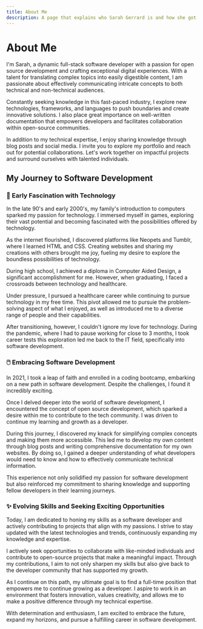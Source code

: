 ```yaml
---
title: About Me
description: A page that explains who Sarah Gerrard is and how she got into software development.
---
```


# About Me

I'm Sarah, a dynamic full-stack software developer with a passion for open source development and crafting exceptional digital experiences. With a talent for translating complex topics into easily digestible content, I am passionate about effectively communicating intricate concepts to both technical and non-technical audiences.

Constantly seeking knowledge in this fast-paced industry, I explore new technologies, frameworks, and languages to push boundaries and create innovative solutions. I also place great importance on well-written documentation that empowers developers and facilitates collaboration within open-source communities.

In addition to my technical expertise, I enjoy sharing knowledge through blog posts and social media. I invite you to explore my portfolio and reach out for potential collaborations. Let's work together on impactful projects and surround ourselves with talented individuals.

## My Journey to Software Development

### 💾 Early Fascination with Technology

In the late 90's and early 2000's, my family's introduction to computers sparked my passion for technology. I immersed myself in games, exploring their vast potential and becoming fascinated with the possibilities offered by technology.

As the internet flourished, I discovered platforms like Neopets and Tumblr, where I learned HTML and CSS. Creating websites and sharing my creations with others brought me joy, fueling my desire to explore the boundless possibilities of technology.

During high school, I achieved a diploma in Computer Aided Design, a significant accomplishment for me. However, when graduating, I faced a crossroads between technology and healthcare.

Under pressure, I pursued a healthcare career while continuing to pursue technology in my free time. This pivot allowed me to pursuie the problem-solving aspect of what I enjoyed, as well as introduced me to a diverse range of people and their capabilities.

After transitioning, however, I couldn't ignore my love for technology. During the pandemic, where I had to pause working for close to 3 months, I took career tests this exploration led me back to the IT field, specifically into software development.

### 🖱️ Embracing Software Development

In 2021, I took a leap of faith and enrolled in a coding bootcamp, embarking on a new path in software development. Despite the challenges, I found it incredibly exciting.

Once I delved deeper into the world of software development, I encountered the concept of open source development, which sparked a desire within me to contribute to the tech community. I was driven to continue my learning and growth as a developer.

During this journey, I discovered my knack for simplifying complex concepts and making them more accessible. This led me to develop my own content through blog posts and writing comprehensive documentation for my own websites. By doing so, I gained a deeper understanding of what developers would need to know and how to effectively communicate technical information.

This experience not only solidified my passion for software development but also reinforced my commitment to sharing knowledge and supporting fellow developers in their learning journeys. 

### ✨ Evolving Skills and Seeking Exciting Opportunities

Today, I am dedicated to honing my skills as a software developer and actively contributing to projects that align with my passions. I strive to stay updated with the latest technologies and trends, continuously expanding my knowledge and expertise.

I actively seek opportunities to collaborate with like-minded individuals and contribute to open-source projects that make a meaningful impact. Through my contributions, I aim to not only sharpen my skills but also give back to the developer community that has supported my growth.

As I continue on this path, my ultimate goal is to find a full-time position that empowers me to continue growing as a developer. I aspire to work in an environment that fosters innovation, values creativity, and allows me to make a positive difference through my technical expertise.

With determination and enthusiasm, I am excited to embrace the future, expand my horizons, and pursue a fulfilling career in software development.